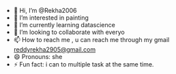 - 👋 Hi, I’m @Rekha2006
- 👀 I’m interested in painting
- 🌱 I’m currently learning datascience
- 💞️ I’m looking to collaborate with everyo
- 📫 How to reach me , u can reach me through my gmail reddyrekha2905@gmail.com
- 😄 Pronouns: she
- ⚡ Fun fact: i can to multiple task at the same time.

<!---
Rekha2006/Rekha2006 is a ✨ special ✨ repository because its `README.md` (this file) appears on your GitHub profile.
You can click the Preview link to take a look at your changes.
--->
